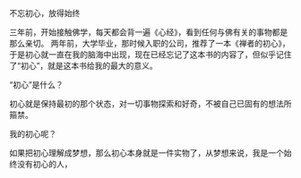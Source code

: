 不忘初心，放得始终

三年前，开始接触佛学，每天都会背一遍《心经》，看到任何与佛有关的事物都是那么亲切。
两年前，大学毕业，那时候入职的公司，推荐了一本《禅者的初心》，于是初心就一直在我的脑海中出现，现在已经忘记了这本书的内容了，但似乎记住了“初心”，就是这本书给我的最大的意义。

“初心”是什么？

初心就是保持最初的那个状态，对一切事物探索和好奇，不被自己已固有的想法所箍禁。

我的初心呢？

如果把初心理解成梦想，那么初心本身就是一件实物了，从梦想来说，我是一个始终没有初心的人，

